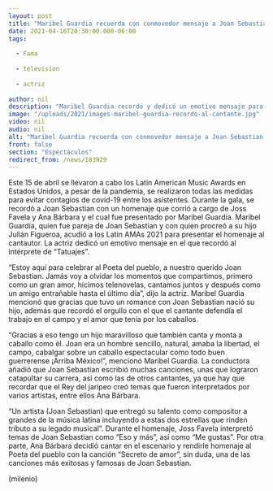 ```yaml
---
layout: post
title: "Maribel Guardia recuerda con conmovedor mensaje a Joan Sebastian en los Latin AMAs 2021"
date: 2021-04-16T20:30:00.000-06:00
tags:
  
  - Fama
  
  - television
  
  - actriz
  
author: nil
description: "Maribel Guardia recordó y dedicó un emotivo mensaje para recordar a Joan Sebastian durante los Latin American Music Awards 2021. "
image: "/uploads/2021/images-maribel-guardia-recordo-al-cantante.jpg"
video: nil
audio: nil
alt: "Maribel Guardia recuerda con conmovedor mensaje a Joan Sebastian en los Latin AMAs 2021"
front: false
section: "Espectáculos"
redirect_from: /news/183929
---
```


Este 15 de abril se llevaron a cabo los Latin American Music Awards en Estados Unidos, a pesar de la pandemia, se realizaron todas las medidas para evitar contagios de covid-19 entre los asistentes. Durante la gala, se recordó a Joan Sebastian con un homenaje que corrió a cargo de Joss Favela y Ana Bárbara y el cual fue presentado por Maribel Guardia. Maribel Guardia, quien fue pareja de Joan Sebastian y con quien procreó a su hijo Julián Figueroa, acudió a los Latin AMAs 2021 para presentar el homenaje al cantautor. La actriz dedicó un emotivo mensaje en el que recordó al intérprete de “Tatuajes”. 

“Estoy aquí para celebrar al Poeta del pueblo, a nuestro querido Joan Sebastian. Jamás voy a olvidar los momentos que compartimos, primero como un gran amor, hicimos telenovelas, cantamos juntos y después como un amigo entrañable hasta el último día”, dijo la actriz. 
Maribel Guardia mencionó que gracias que tuvo un romance con Joan Sebastian nació su hijo, además que recordó el orgullo con el que el cantante defendía el trabajo en el campo y el amor que tenía por los caballos. 

“Gracias a eso tengo un hijo maravilloso que también canta y monta a caballo como él. Joan era un hombre sencillo, natural, amaba la libertad, el campo, cabalgar sobre un caballo espectacular como todo buen guerrerense ¡Arriba México!”, mencionó Maribel Guardia. 
La conductora añadió que Joan Sebastian escribió muchas canciones, unas que lograron catapultar su carrera, así como las de otros cantantes, ya que hay que recordar que el Rey del jaripeo creó temas que fueron interpretados por varios artistas, entre ellos Ana Bárbara. 

“Un artista (Joan Sebastian) que entregó su talento como compositor a grandes de la música latina incluyendo a estas dos estrellas que rinden tributo a su legado musical”. 
Durante el homenaje, Joss Favela interpretó temas de Joan Sebastian como “Eso y más”, así como “Me gustas”. Por otra parte, Ana Bárbara decidió cantar en el escenario y rendirle homenaje al Poeta del pueblo con la canción “Secreto de amor”, sin duda, una de las canciones más exitosas y famosas de Joan Sebastian. 

(milenio)